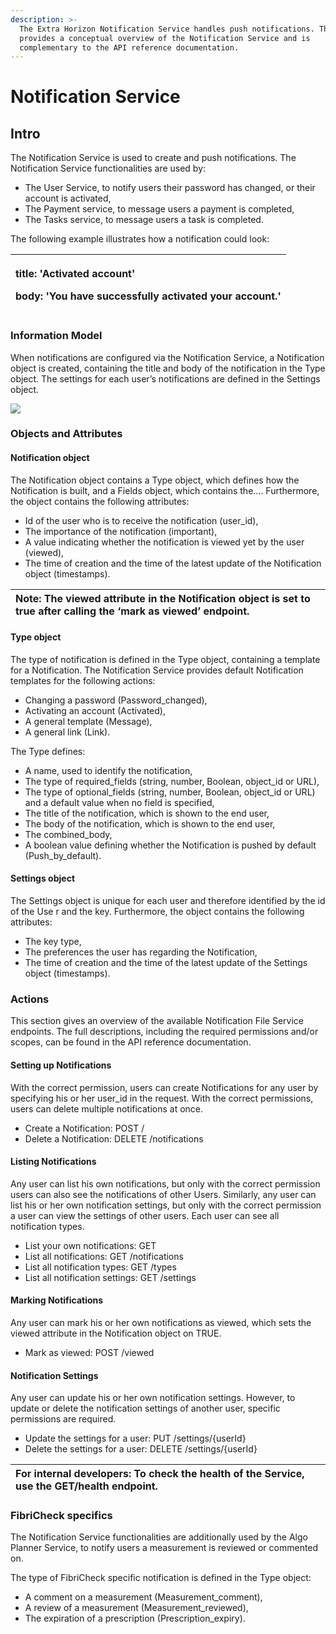 ```yaml
---
description: >-
  The Extra Horizon Notification Service handles push notifications. This guide
  provides a conceptual overview of the Notification Service and is
  complementary to the API reference documentation.
---
```


# Notification Service

## Intro

The Notification Service is used to create and push notifications. The Notification Service functionalities are used by:

* The User Service, to notify users their password has changed, or their account is activated, 
* The Payment service, to message users a payment is completed,
* The Tasks service, to message users a task is completed.

The following example illustrates how a notification could look: 

<table>
  <thead>
    <tr>
      <th style="text-align:left">
        <p>title: &apos;Activated account&apos;</p>
        <p>body: &apos;You have successfully activated your account.&apos;</p>
      </th>
    </tr>
  </thead>
  <tbody></tbody>
</table>

### Information Model

When notifications are configured via the Notification Service, a Notification object is created, containing the title and body of the notification in the Type object. The settings for each user’s notifications are defined in the Settings object. 

![](https://lh6.googleusercontent.com/26U5gUhRN6fF1AALzKO6WlUnqknEGN9pa7vxZlyy5FC36KXtZHEBt44AeSOOlTjx3qtG68LYknhkUxdsB1xNWCC1ijuZDbdQj93T7j3cOMHTGtoHacqtUqn6U6KYJUjWEz4KJKE=s0)

### Objects and Attributes

#### Notification object

The Notification object contains a Type object, which defines how the Notification is built, and a Fields object, which contains the…. Furthermore, the object contains the following attributes: 

* Id of the user who is to receive the notification \(user\_id\),
* The importance of the notification \(important\),
* A value indicating whether the notification is viewed yet by the user \(viewed\),
* The time of creation and the time of the latest update of the Notification object \(timestamps\).

| Note: The viewed attribute in the Notification object is set to true after calling the ‘mark as viewed’ endpoint. |
| :--- |


#### Type object

The type of notification is defined in the Type object, containing a template for a Notification. The Notification Service provides default Notification templates for the following actions:

* Changing a password \(Password\_changed\),
* Activating an account \(Activated\),
* A general template \(Message\),
* A general link \(Link\).

The Type defines:

* A name, used to identify the notification,
* The type of required\_fields \(string, number, Boolean, object\_id or URL\), 
* The type of optional\_fields \(string, number, Boolean, object\_id or URL\) and a default value when no field is specified,
* The title of the notification, which is shown to the end user,
* The body of the notification, which is shown to the end user,
* The combined\_body,
* A boolean value defining whether the Notification is pushed by default \(Push\_by\_default\).

#### Settings object

The Settings object is unique for each user and therefore identified by the id of the Use r and the key. Furthermore, the object contains the following attributes:

* The key type,
* The preferences the user has regarding the Notification,
* The time of creation and the time of the latest update of the Settings object \(timestamps\).

### Actions

This section gives an overview of the available Notification File Service endpoints. The full descriptions, including the required permissions and/or scopes, can be found in the API reference documentation.

#### Setting up Notifications

With the correct permission, users can create Notifications for any user by specifying his or her user\_id in the request. With the correct permissions, users can delete multiple notifications at once.

* Create a Notification: POST /
* Delete a Notification: DELETE /notifications 

#### Listing Notifications

Any user can list his own notifications, but only with the correct permission users can also see the notifications of other Users. Similarly, any user can list his or her own notification settings, but only with the correct permission a user can view the settings of other users. Each user can see all notification types.

* List your own notifications: GET
* List all notifications: GET /notifications
* List all notification types: GET /types
* List all notification settings: GET /settings 

#### Marking Notifications

Any user can mark his or her own notifications as viewed, which sets the viewed attribute in the Notification object on TRUE.

* Mark as viewed: POST /viewed

#### Notification Settings

Any user can update his or her own notification settings. However, to update or delete the notification settings of another user, specific permissions are required.

* Update the settings for a user: PUT /settings/{userId}
* Delete the settings for a user: DELETE /settings/{userId}

| For internal developers: To check the health of the Service, use the GET/health endpoint. |
| :--- |


### FibriCheck specifics

The Notification Service functionalities are additionally used by the Algo Planner Service, to notify users a measurement is reviewed or commented on. 

The type of FibriCheck specific notification is defined in the Type object:

* A comment on a measurement \(Measurement\_comment\),
* A review of a measurement \(Measurement\_reviewed\),
* The expiration of a prescription \(Prescription\_expiry\).


